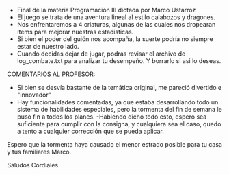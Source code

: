 - Final de la materia Programación III dictada por Marco Ustarroz
- El juego se trata de una aventura lineal al estilo calabozos y dragones.
- Nos enfrentaremos a 4 criaturas, algunas de las cuales nos dropearan items para mejorar nuestras estadisticas.
- Si bien el poder del guión nos acompaña, la suerte podría no siempre estar de nuestro lado.
- Cuando decidas dejar de jugar, podrás revisar el archivo de log_combate.txt para analizar tu desempeño. Y borrarlo si asi lo deseas.
  


COMENTARIOS AL PROFESOR:
- Si bien se desvía bastante de la temática original, me pareció divertido e "innovador"
- Hay funcionalidades comentadas, ya que estaba desarrollando todo un sistema de habilidades especiales, pero la tormenta del fin de semana le puso fin a todos los planes.
-Habiendo dicho todo esto, espero sea suficiente para cumplir con la consigna, y cualquiera sea el caso, quedo a tento a cualquier corrección que se pueda aplicar.

Espero que la tormenta haya causado el menor estrado posible para tu casa y tus familiares Marco.

Saludos Cordiales.
